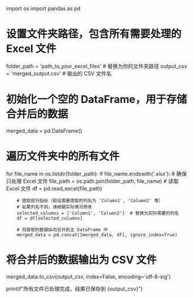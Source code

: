 import os
import pandas as pd

# 设置文件夹路径，包含所有需要处理的 Excel 文件 
folder_path = 'path_to_your_excel_files'  # 替换为你的文件夹路径
output_csv = 'merged_output.csv'  # 输出的 CSV 文件名

# 初始化一个空的 DataFrame，用于存储合并后的数据
merged_data = pd.DataFrame()

# 遍历文件夹中的所有文件
for file_name in os.listdir(folder_path):
    if file_name.endswith('.xlsx'):  # 确保只处理 Excel 文件
        file_path = os.path.join(folder_path, file_name)
        # 读取 Excel 文件
        df = pd.read_excel(file_path)
        
        # 提取部分指标（假设需要提取的列名为 'Column1', 'Column2' 等）
        # 如果列名不同，请根据实际情况修改
        selected_columns = ['Column1', 'Column2']  # 替换为实际需要的列名
        df = df[selected_columns]
        
        # 将提取的数据纵向合并到主 DataFrame 中
        merged_data = pd.concat([merged_data, df], ignore_index=True)

# 将合并后的数据输出为 CSV 文件
merged_data.to_csv(output_csv, index=False, encoding='utf-8-sig')

print(f"所有文件已处理完成，结果已保存到 {output_csv}")
